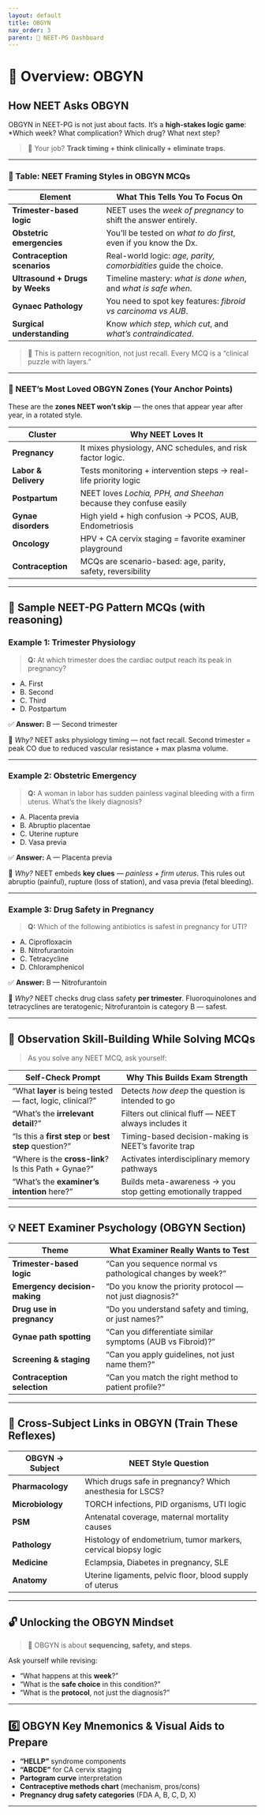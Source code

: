 ```yaml
---
layout: default
title: OBGYN 
nav_order: 3
parent: 🧠 NEET-PG Dashboard
---
```


# 🚀 Overview: OBGYN 


## **How NEET Asks OBGYN**

OBGYN in NEET-PG is not just about facts. It’s a **high-stakes logic game**: *Which week? What complication? Which drug? What next step?

> 🎯 Your job? **Track timing + think clinically + eliminate traps.**

---

### 📌 Table: NEET Framing Styles in OBGYN MCQs

| Element                         | What This Tells You To Focus On                                  |
| ------------------------------- | ---------------------------------------------------------------- |
| **Trimester-based logic**       | NEET uses the *week of pregnancy* to shift the answer entirely.  |
| **Obstetric emergencies**       | You’ll be tested on *what to do first*, even if you know the Dx. |
| **Contraception scenarios**     | Real-world logic: *age, parity, comorbidities* guide the choice. |
| **Ultrasound + Drugs by Weeks** | Timeline mastery: *what is done when*, and *what is safe when*.  |
| **Gynaec Pathology**            | You need to spot key features: *fibroid vs carcinoma vs AUB*.    |
| **Surgical understanding**      | Know *which step*, *which cut*, and *what’s contraindicated*.    |

> 👀 This is pattern recognition, not just recall. Every MCQ is a “clinical puzzle with layers.”

---

### 🧠 NEET’s Most Loved OBGYN Zones (Your Anchor Points)

These are the **zones NEET won’t skip** — the ones that appear year after year, in a rotated style.

| Cluster              | Why NEET Loves It                                                 |
| -------------------- | ----------------------------------------------------------------- |
| **Pregnancy**        | It mixes physiology, ANC schedules, and risk factor logic.        |
| **Labor & Delivery** | Tests monitoring + intervention steps → real-life priority logic  |
| **Postpartum**       | NEET loves *Lochia, PPH, and Sheehan* because they confuse easily |
| **Gynae disorders**  | High yield + high confusion → PCOS, AUB, Endometriosis            |
| **Oncology**         | HPV + CA cervix staging = favorite examiner playground            |
| **Contraception**    | MCQs are scenario-based: age, parity, safety, reversibility       |

---

## 🧪 Sample NEET-PG Pattern MCQs (with reasoning)

### Example 1: Trimester Physiology

> **Q:** At which trimester does the cardiac output reach its peak in pregnancy?

* A. First
* B. Second
* C. Third
* D. Postpartum

✅ **Answer:** B — Second trimester

🧠 *Why?* NEET asks physiology timing — not fact recall. Second trimester = peak CO due to reduced vascular resistance + max plasma volume.

---

### Example 2: Obstetric Emergency

> **Q:** A woman in labor has sudden painless vaginal bleeding with a firm uterus. What’s the likely diagnosis?

* A. Placenta previa
* B. Abruptio placentae
* C. Uterine rupture
* D. Vasa previa

✅ **Answer:** A — Placenta previa

🧠 *Why?* NEET embeds **key clues** — *painless + firm uterus*. This rules out abruptio (painful), rupture (loss of station), and vasa previa (fetal bleeding).

---

### Example 3: Drug Safety in Pregnancy

> **Q:** Which of the following antibiotics is safest in pregnancy for UTI?

* A. Ciprofloxacin
* B. Nitrofurantoin
* C. Tetracycline
* D. Chloramphenicol

✅ **Answer:** B — Nitrofurantoin

🧠 *Why?* NEET checks drug class safety **per trimester**. Fluoroquinolones and tetracyclines are teratogenic; Nitrofurantoin is category B — safest.

---

## 🧠 Observation Skill-Building While Solving MCQs

> As you solve any NEET MCQ, ask yourself:

| Self-Check Prompt                                         | Why This Builds Exam Strength                                |
| --------------------------------------------------------- | ------------------------------------------------------------ |
| “What **layer** is being tested — fact, logic, clinical?” | Detects *how deep* the question is intended to go            |
| “What’s the **irrelevant detail**?”                       | Filters out clinical fluff — NEET always includes it         |
| “Is this a **first step** or **best step** question?”     | Timing-based decision-making is NEET’s favorite trap         |
| “Where is the **cross-link**? Is this Path + Gynae?”      | Activates interdisciplinary memory pathways                  |
| “What’s the **examiner’s intention** here?”               | Builds meta-awareness → you stop getting emotionally trapped |

---

## 💡 NEET Examiner Psychology (OBGYN Section)

| Theme                         | What Examiner Really Wants to Test                         |
| ----------------------------- | ---------------------------------------------------------- |
| **Trimester-based logic**     | “Can you sequence normal vs pathological changes by week?” |
| **Emergency decision-making** | “Do you know the priority protocol — not just diagnosis?”  |
| **Drug use in pregnancy**     | “Do you understand safety and timing, or just names?”      |
| **Gynae path spotting**       | “Can you differentiate similar symptoms (AUB vs Fibroid)?” |
| **Screening & staging**       | “Can you apply guidelines, not just name them?”            |
| **Contraception selection**   | “Can you match the right method to patient profile?”       |

---

## 🧭 Cross-Subject Links in OBGYN (Train These Reflexes)

| OBGYN → Subject  | NEET Style Question                                            |
| ---------------- | -------------------------------------------------------------- |
| **Pharmacology** | Which drugs safe in pregnancy? Which anesthesia for LSCS?      |
| **Microbiology** | TORCH infections, PID organisms, UTI logic                     |
| **PSM**          | Antenatal coverage, maternal mortality causes                  |
| **Pathology**    | Histology of endometrium, tumor markers, cervical biopsy logic |
| **Medicine**     | Eclampsia, Diabetes in pregnancy, SLE                          |
| **Anatomy**      | Uterine ligaments, pelvic floor, blood supply of uterus        |

---

## 🔓 Unlocking the OBGYN Mindset

> 🧠 OBGYN is about **sequencing, safety, and steps**.

Ask yourself while revising:

* “What happens at this **week**?”
* “What is the **safe choice** in this condition?”
* “What is the **protocol**, not just the diagnosis?”


---


## 6️⃣ OBGYN Key Mnemonics & Visual Aids to Prepare

* **“HELLP”** syndrome components
* **“ABCDE”** for CA cervix staging
* **Partogram curve** interpretation
* **Contraceptive methods chart** (mechanism, pros/cons)
* **Pregnancy drug safety categories** (FDA A, B, C, D, X)

---
